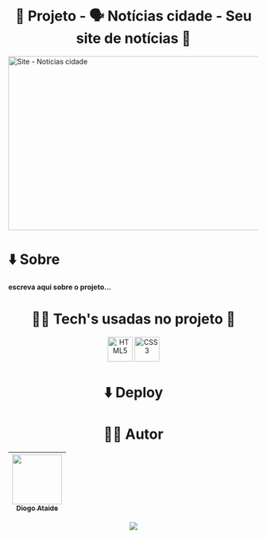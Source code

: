 
 <h1 align="center"> 📂 Projeto - 🗣️ Notícias cidade - Seu site de notícias 📰</h1>
 
 <img src="https://github.com/diatsilva007/noticias-cidade/blob/main/.github/Notcias_cidade-Seu_site_de_Notcias.gif" alt="Site - Notícias cidade" width="1280" height="350">

 <h1 align="left"> ⬇️ Sobre </h1>

 **escreva aqui sobre o projeto...**

<div align="center">
 
 <h1> 👨‍💻 Tech's usadas no projeto 📁 </h1>

 <a href="https://developer.mozilla.org/en-US/docs/Glossary/HTML5" target="_blank" rel="noreferrer" align="center"><img src="https://raw.githubusercontent.com/danielcranney/readme-generator/main/public/icons/skills/html5-colored.svg" width="50" height="50" alt="HTML5" /></a>
 <a href="https://www.w3.org/TR/CSS/#css" target="_blank" rel="noreferrer"><img src="https://raw.githubusercontent.com/danielcranney/readme-generator/main/public/icons/skills/css3-colored.svg" width="50" height="50" alt="CSS3" /></a>

 <h1> ⬇️ Deploy </h1>

 

  # 🙅‍♂️ Autor
| [<img src="https://avatars.githubusercontent.com/u/143373573?v=4" width="100" height="100"><br><sub>Diogo Ataide</sub>](https://github.com/diatsilva007)
| :---: |

 <p><img src="http://img.shields.io/static/v1?label=STATUS&message=CONCLUIDO&color=GREEN&style=for-the-badge"/></p>

 </div>
